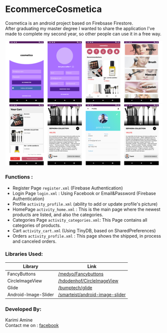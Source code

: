 # EcommerceCosmetica

Cosmetica is an android project based on Firebsase Firestore.  
After graduating my master degree I wanted to share the application I've made to complete my second year, so other people can use it in a free way.  

![Screenshot1](screen1.png)
![Screenshot2](screen2.png)

### Functions : 
- Register Page `register.xml` (Firebase Authentication)
- Login Page `login.xml` : Using Facebook or Email&Password (Firebase Authentication)
- Profile `activity_profile.xml` (ability to add or update profile's picture)
- HomePage `activity_home.xml` : This is the main page where the newest products are listed, and also the categories.
- Categories Page `activity_categories.xml`: This Page contains all categories of products.
- Cart `activity_cart.xml` (Using TinyDB, based on SharedPreferences)
- Orders `activity_profile.xml` : This page shows the shipped, in process and canceled orders.


### Libraries Used:
| Library | Link |
| ------ | ------ |
| FancyButtons | [/medyo/Fancybuttons][fbl] |
| CircleImageView | [/hdodenhof/CircleImageView][circularimg] |
| Glide | [/bumptech/glide][glidelib] |
| Android-Image-Slider | [/smarteist/android-image-slider][sliderlib] |

### Developed By:
Karimi Amine  
Contact me on : [facebook] 


[facebook]: <https://www.facebook.com/amine.karimiii>
[fbl]: <https://github.com/medyo/Fancybuttons>
[circularimg]: <https://github.com/hdodenhof/CircleImageView>
[glidelib]: <https://github.com/bumptech/glide>
[sliderlib]: <https://github.com/smarteist/android-image-slider>

